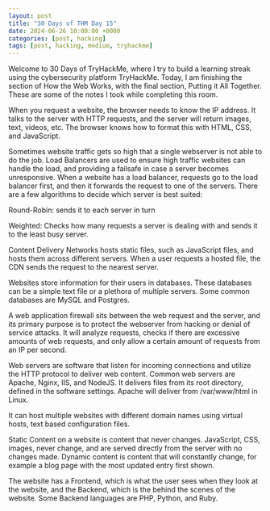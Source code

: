```yaml
---
layout: post
title: "30 Days of THM Day 15"
date: 2024-06-26 10:00:00 +0000
categories: [post, hacking]
tags: [post, hacking, medium, tryhackme]
---
```


Welcome to 30 Days of TryHackMe, where I try to build a learning streak using the cybersecurity platform TryHackMe. Today, I am finishing the section of How the Web Works, with the final section, Putting it All Together. These are some of the notes I took while completing this room.


When you request a website, the browser needs to know the IP address. It talks to the server with HTTP requests, and the server will return images, text, videos, etc. The browser knows how to format this with HTML, CSS, and JavaScript.

Sometimes website traffic gets so high that a single webserver is not able to do the job. Load Balancers are used to ensure high traffic websites can handle the load, and providing a failsafe in case a server becomes unresponsive. When a website has a load balancer, requests go to the load balancer first, and then it forwards the request to one of the servers. There are a few algorithms to decide which server is best suited:

Round-Robin: sends it to each server in turn

Weighted: Checks how many requests a server is dealing with and sends it to the least busy server.

Content Delivery Networks hosts static files, such as JavaScript files, and hosts them across different servers. When a user requests a hosted file, the CDN sends the request to the nearest server.

Websites store information for their users in databases. These databases can be a simple text file or a plethora of multiple servers. Some common databases are MySQL and Postgres.

A web application firewall sits between the web request and the server, and its primary purpose is to protect the webserver from hacking or denial of service attacks. It will analyze requests, checks if there are excessive amounts of web requests, and only allow a certain amount of requests from an IP per second.

Web servers are software that listen for incoming connections and utilize the HTTP protocol to deliver web content. Common web servers are Apache, Nginx, IIS, and NodeJS. It delivers files from its root directory, defined in the software settings. Apache will deliver from /var/www/html in Linux.

It can host multiple websites with different domain names using virtual hosts, text based configuration files.

Static Content on a website is content that never changes. JavaScript, CSS, images, never change, and are served directly from the server with no changes made. Dynamic content is content that will constantly change, for example a blog page with the most updated entry first shown.

The website has a Frontend, which is what the user sees when they look at the website, and the Backend, which is the behind the scenes of the website. Some Backend languages are PHP, Python, and Ruby.

